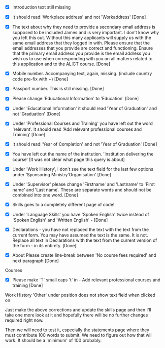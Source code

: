 - [x] Introduction text still missing

- [x] It should read 'Workplace address' and not 'Workaddress' [Done]

- [x] The text about why they need to provide a secondary email address is supposed to be included James and is very important. I don't know why you left this out. Without this many applicants will supply us with the same email address that they logged in with.
Please ensure that the email addresses that you provide are correct and functioning. Ensure that the primary email address you provide is the email address you wish us to use when corresponding with you on all matters related to this application and to the ALICT course. [Done]

- [x] Mobile number. Accompanying text, again, missing.
(include country code pre-fix with +) [Done]

- [x] Passport number. This is still missing. [Done]

- [x] Please change 'Educational Information' to 'Education' [Done]

- [x] Under 'Educational Information' it should read 'Year of Graduation' and not 'Graduation' [Done]

- [x] Under 'Professional Courses and Training' you have left out the word 'relevant'. It should read 'Add relevant professional courses and Training' [Done]

- [x] It should read 'Year of Completion' and not 'Year of Graduation' [Done]

- [x] You have left out the name of the institution. 'Institution delivering the course' [It was not clear what page this query is about]

- [x] Under 'Work History', I don't see the text field for the last few options under 'Sponsoring Ministry'Organisation' [Done]

- [x] Under 'Supervisor' please change 'Firstname' and 'Lastname' to 'First name' and 'Last name'. These are separate words and should not be combined into one word. [Done]

- [x] Skills goes to a completely different page of code!

- [x] Under 'Language Skills' you have 'Spoken English' twice instead of 'Spoken English' and 'Written English' - [Done]

- [x] Declarations - you have not replaced the text with the text from the current form. You may have assumed the text is the same. It is not. Replace all text in Declarations with the text from the current version of the form - in its entirety. [Done]

- [x] About
Please create line-break between 'No course fees required' and next paragraph.[Done]

Courses 
- [x] Please make 'T' small caps 't' in - Add relevant professional courses and training [Done]

Work History
'Other' under position does not show text field when clicked on


Just make the above corrections and update the skills page and then I'll take one more look at it and hopefully there will be no further changes required right now.

Then we will need to test it, especially the statements page where they must contribute 100 words to submit. We need to figure out how that will work. It should be a 'minimum' of 100 probably.
